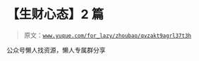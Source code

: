# 【生财心态】2 篇

> 原文：[`www.yuque.com/for_lazy/zhoubao/qvzakt9agrl37t3h`](https://www.yuque.com/for_lazy/zhoubao/qvzakt9agrl37t3h)

公众号懒人找资源，懒人专属群分享